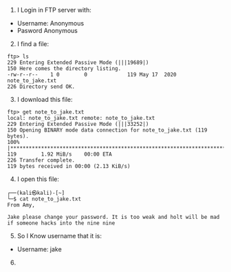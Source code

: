 1) I Login in FTP server with:
 - Username: Anonymous
 - Pasword Anonymous

2) I find a file:
```
ftp> ls
229 Entering Extended Passive Mode (|||19689|)
150 Here comes the directory listing.
-rw-r--r--    1 0        0             119 May 17  2020 note_to_jake.txt
226 Directory send OK.
```

3) I download this file:
```
ftp> get note_to_jake.txt
local: note_to_jake.txt remote: note_to_jake.txt
229 Entering Extended Passive Mode (|||33252|)
150 Opening BINARY mode data connection for note_to_jake.txt (119 bytes).
100% |**********************************************************************************************************************************************************************************************|   119        1.92 MiB/s    00:00 ETA
226 Transfer complete.
119 bytes received in 00:00 (2.13 KiB/s)
```

4) I open this file:
```
┌──(kali㉿kali)-[~]
└─$ cat note_to_jake.txt 
From Amy,

Jake please change your password. It is too weak and holt will be mad if someone hacks into the nine nine
```

5) So I Know username that it is:  
- Username: jake

6) 
